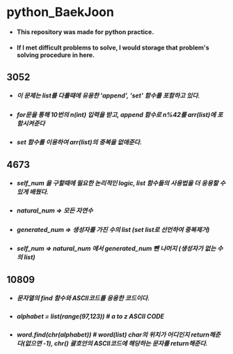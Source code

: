 # python_BaekJoon
  - #### This repository was made for python practice.
  - #### If I met difficult problems to solve, I would storage that problem's solving procedure in here.

## 3052
  - ##### 이 문제는 list를 다룰때에 유용한 'append', 'set' 함수를 포함하고 있다.
  - ##### for문을 통해 10번의 n(int) 입력을 받고, append 함수로 n%42를 arr(list)에 포함시켜준다
  - ##### set 함수를 이용하여 arr(list)의 중복을 없애준다.

## 4673
  - ##### self_num 을 구할때에 필요한 논리적인 logic, list 함수들의 사용법을 더 응용할 수 있게 배웠다.
  - ##### natural_num => 모든 자연수
  - ##### generated_num => 생성자를 가진 수의 list (set list로 선언하여 중복제거)
  - ##### self_num => natural_num 에서 generated_num 뺀 나머지 (생성자가 없는 수의 list)
## 10809
  - ##### 문자열의 find 함수와 ASCII코드를 응용한 코드이다.
  - ##### alphabet = list(range(97,123))  # a to z ASCII CODE
  - ##### word.find(chr(alphabet)) # word(list) char의 위치가 어디인지 return해준다(없으면 -1), chr() 괄호안의 ASCII코드에 해당하는 문자를 return해준다.
